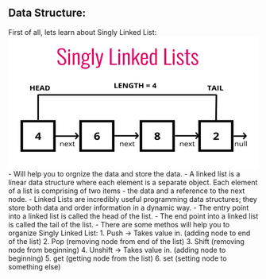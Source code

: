 ## Data Structure: 
First of all, lets learn about Singly Linked List: 
    ![Getting Started](images/singly_image.png)
    - Will help you to orgnize the data and store the data. 
    - A linked list is a linear data structure where each element is a separate object. Each element of a list is comprising of two items - the data and a reference to the next node. 
    - Linked Lists are incredibly useful programming data structures; they store both data and order information in a dynamic way. 
    - The entry point into a linked list is called the head of the list.
    - The end point into a linked list is called the tail of the list. 
    - There are some methos will help you to organize Singly Linked List:
    1. Push -> Takes value in. (adding node to end of the list)
    2. Pop (removing node from end of the list)
    3. Shift (removing node from beginning)
    4. Unshift -> Takes value in. (adding node to beginning)
    5. get (getting node from the list)
    6. set (setting node to something else)
    


